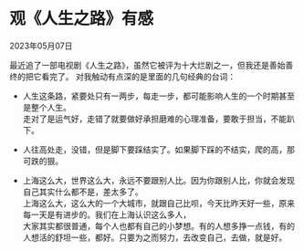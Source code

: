 # 观《人生之路》有感
<div class="date">2023年05月07日</div>

最近追了一部电视剧《人生之路》，虽然它被评为十大烂剧之一，但我还是善始善终的把它看完了。
对我触动有点深的是里面的几句经典的台词：

 - 人生这条路，紧要处只有一两步，每走一步，都可能影响人生的一个时期甚至是整个人生。</br>
走对了是运气好，走错了就要做好承担磨难的心理准备，要敢于担当，不能趴下。</br>

 - 人往高处走，没错，但是脚下要踩结实了。如果脚下踩的不结实，爬的高，那可跌的狠。</br>

 - 上海这么大，世界这么大，永远不要跟别人比。因为你跟别人比，你就会发现自己其实什么都不是，差太多了。</br>
上海这么大，这么大的一个大城市，就跟自己比呗，今天比昨天好一些，原来每一天是有进步的。我们在上海认识这么多人，</br>
大家其实都很普通，每个人也都有自己的小梦想。有的人想多挣一点钱，有的人想活的舒坦一些，都好。只要为之而努力，去改变自己，去做，就是好。</br>